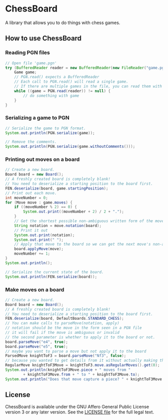 # ChessBoard
A library that allows you to do things with chess games.

## How to use ChessBoard
### Reading PGN files
```java
// Open file 'game.pgn'
try (BufferedReader reader = new BufferedReader(new FileReader("game.pgn"))) {
    Game game;
    // PGN.read() expects a BufferedReader
    // Each call to PGN.read() will read a single game.
    // If there are multiple games in the file, you can read them with successive calls to PGN.read().
    while ((game = PGN.read(reader)) != null) {
        // do something with game
    }
}
```
### Serializing a game to PGN
```java
// Serialize the game to PGN format.
System.out.println(PGN.serialize(game));

// Remove the comments.
System.out.println(PGN.serialize(game.withoutComments()));
```

### Printing out moves on a board
```java
// Create a new board.
Board board = new Board();
// A freshly created board is completely blank!
// You need to deserialize a starting position to the board first.
FEN.deserialize(board, game.startingPosition);
// Print out each move.
int moveNumber = 0;
for (Move move : game.moves) {
    if ((moveNumber % 2) == 0) {
        System.out.print((moveNumber + 2) / 2 + ".");
    }
    // Get the shortest possible non-ambiguous written form of the move
    String notation = move.notation(board);
    // Print it out
    System.out.print(notation);
    System.out.print(" ");
    // Apply that move to the board so we can get the next move's non-ambiguous written form
    board.applyMove(move);
    moveNumber += 1;
}
System.out.println();

// Serialize the current state of the board.
System.out.println(FEN.serialize(board));
```

### Make moves on a board
```java
// Create a new board.
Board board = new Board();
// A freshly created board is completely blank!
// You need to deserialize a starting position to the board first.
FEN.deserialize(board, DefaultBoards.STANDARD_CHESS);
// You can make calls to parseMove(notation, apply)
// notation should be the move in the form seen in a PGN file
// it will fail if the move is ambiguous or invalid
// the second parameter is whether to apply it to the board or not.
board.parseMove("e4", true);
board.parseMove("e5", true);
// maybe you want to parse a move but not apply it to the board
ParsedMove knightToF3 = board.parseMove("Nf3", false);
// because you wanted to get details from it without actually making the move
RegularMove knightToF3Move = knightToF3.move.asRegularMoves().get(0);
System.out.println(knightToF3Move.piece + " moves from "
        + knightToF3Move.from + " to " + knightToF3Move.to);
System.out.println("Does that move capture a piece? " + knightToF3Move.takesPiece());
```

## License
ChessBoard is available under the GNU Affero General Public License version 3 or any later version. See the [LICENSE file](LICENSE) for the full legal text.

